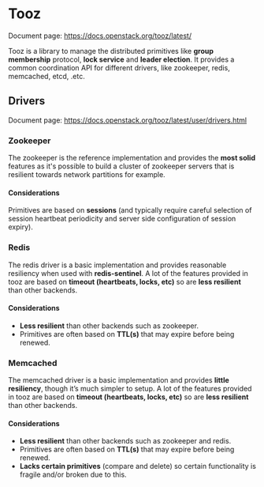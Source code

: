 # Tooz


Document page: https://docs.openstack.org/tooz/latest/

Tooz is a library to manage the distributed primitives like **group membership** protocol, **lock service** and **leader election**. It provides a common coordination API for different drivers, like zookeeper, redis, memcached, etcd, .etc.

## Drivers

Document page: https://docs.openstack.org/tooz/latest/user/drivers.html

### Zookeeper

The zookeeper is the reference implementation and provides the **most solid** features as it's possible to build a cluster of zookeeper servers that is resilient towards network partitions for example.

#### Considerations
Primitives are based on **sessions** (and typically require careful selection of session heartbeat periodicity and server side configuration of session expiry).

### Redis

The redis driver is a basic implementation and provides reasonable resiliency when used with **redis-sentinel**. A lot of the features provided in tooz are based on **timeout (heartbeats, locks, etc)** so are **less resilient** than other backends.

#### Considerations
- **Less resilient** than other backends such as zookeeper.
- Primitives are often based on **TTL(s)** that may expire before being renewed.

### Memcached
The memcached driver is a basic implementation and provides **little resiliency**, though it’s much simpler to setup. A lot of the features provided in tooz are based on **timeout (heartbeats, locks, etc)** so are **less resilient** than other backends.

#### Considerations
- **Less resilient** than other backends such as zookeeper and redis.
- Primitives are often based on **TTL(s)** that may expire before being renewed.
- **Lacks certain primitives** (compare and delete) so certain functionality is fragile and/or broken due to this.
